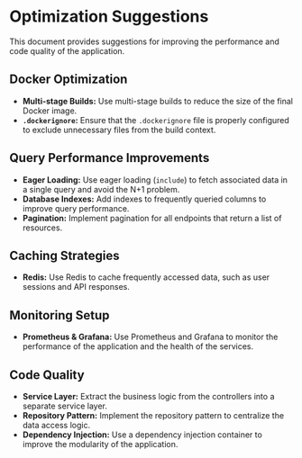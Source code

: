 
# Optimization Suggestions

This document provides suggestions for improving the performance and code quality of the application.

## Docker Optimization

*   **Multi-stage Builds:** Use multi-stage builds to reduce the size of the final Docker image.
*   **`.dockerignore`:** Ensure that the `.dockerignore` file is properly configured to exclude unnecessary files from the build context.

## Query Performance Improvements

*   **Eager Loading:** Use eager loading (`include`) to fetch associated data in a single query and avoid the N+1 problem.
*   **Database Indexes:** Add indexes to frequently queried columns to improve query performance.
*   **Pagination:** Implement pagination for all endpoints that return a list of resources.

## Caching Strategies

*   **Redis:** Use Redis to cache frequently accessed data, such as user sessions and API responses.

## Monitoring Setup

*   **Prometheus & Grafana:** Use Prometheus and Grafana to monitor the performance of the application and the health of the services.

## Code Quality

*   **Service Layer:** Extract the business logic from the controllers into a separate service layer.
*   **Repository Pattern:** Implement the repository pattern to centralize the data access logic.
*   **Dependency Injection:** Use a dependency injection container to improve the modularity of the application.
